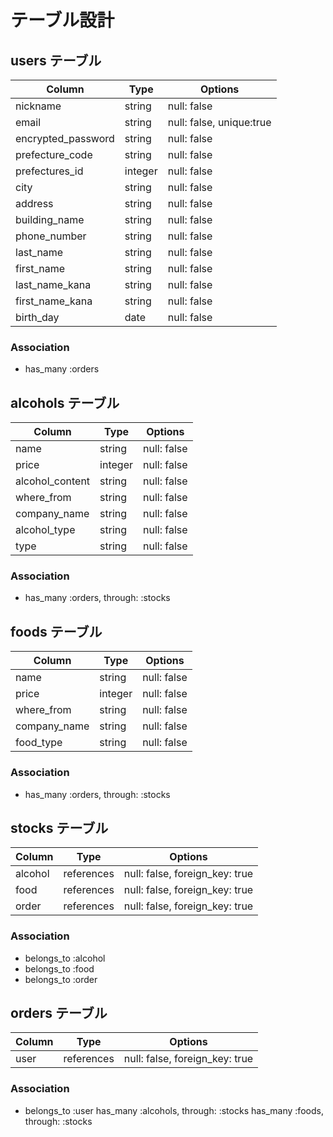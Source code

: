 # テーブル設計

## users テーブル

| Column                | Type   | Options                  |
| --------------------- | ------ | ------------------------ |
| nickname              | string | null: false              |
| email                 | string | null: false, unique:true |
| encrypted_password    | string | null: false              |
| prefecture_code       | string | null: false              |
| prefectures_id        | integer| null: false              |
| city                  | string | null: false              |
| address               | string | null: false              |
| building_name         | string | null: false              |
| phone_number          | string | null: false              |
| last_name             | string | null: false              |
| first_name            | string | null: false              |
| last_name_kana        | string | null: false              |
| first_name_kana       | string | null: false              |
| birth_day             | date   | null: false              |

### Association

- has_many :orders

## alcohols テーブル

| Column           | Type       | Options                        |
| ---------------- | ---------- | ------------------------------ |
| name             | string     | null: false                    |
| price            | integer    | null: false                    |
| alcohol_content  | string     | null: false                    |
| where_from       | string     | null: false                    |
| company_name     | string     | null: false                    |
| alcohol_type     | string     | null: false                    |
| type             | string     | null: false                    |

### Association

- has_many :orders, through: :stocks

## foods テーブル

| Column           | Type       | Options                        |
| ---------------- | ---------- | ------------------------------ |
| name             | string     | null: false                    |
| price            | integer    | null: false                    |
| where_from       | string     | null: false                    |
| company_name     | string     | null: false                    |
| food_type        | string     | null: false                    |

### Association

- has_many :orders, through: :stocks

## stocks テーブル

| Column     | Type       | Options                        |
| ---------  | ---------- | ------------------------------ |
| alcohol    | references | null: false, foreign_key: true |
| food       | references | null: false, foreign_key: true |
| order      | references | null: false, foreign_key: true |

### Association

- belongs_to :alcohol
- belongs_to :food
- belongs_to :order

## orders テーブル

| Column     | Type       | Options                        |
| ---------  | ---------- | ------------------------------ |
| user       | references | null: false, foreign_key: true |

### Association

- belongs_to :user
has_many :alcohols, through: :stocks
has_many :foods, through: :stocks

